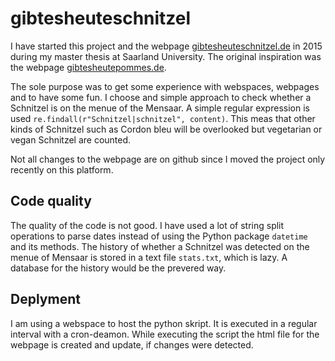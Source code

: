 # gibtesheuteschnitzel

I have started this project and the webpage [gibtesheuteschnitzel.de](http://gibtesheuteschnitzel.de/) in 2015 during my master thesis at Saarland University. The original inspiration was the webpage [gibtesheutepommes.de](https://gibtesheutepommes.de/).

The sole purpose was to get some experience with webspaces, webpages and to have some fun. I choose and simple approach to check whether a Schnitzel is on the menue of the Mensaar. A simple regular expression is used  `re.findall(r"Schnitzel|schnitzel", content)`. This meas that other kinds of Schnitzel such as Cordon bleu will be overlooked but vegetarian or vegan Schnitzel are counted.

Not all changes to the webpage are on github since I moved the project only recently on this platform.

## Code quality

The quality of the code is not good. I have used a lot of string split operations to parse dates instead of using the Python package `datetime` and its methods. The history of whether a Schnitzel was detected on the menue of Mensaar is stored in a text file `stats.txt`, which is lazy. A database for the history would be the prevered way.

## Deplyment

I am using a webspace to host the python skript. It is executed in a regular interval with a cron-deamon. While executing the script the html file for the webpage is created and update, if changes were detected.